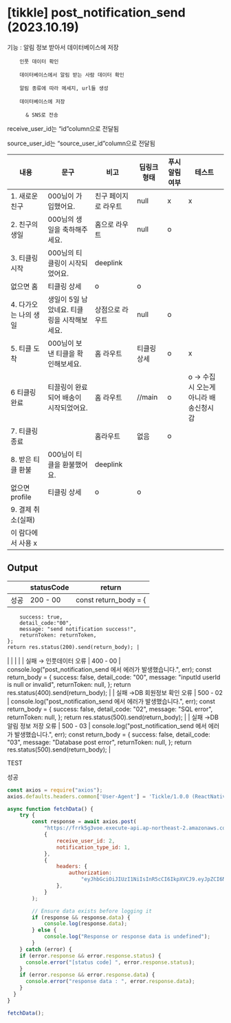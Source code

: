 # [tikkle] post_notification_send (2023.10.19)

기능 : 알림 정보 받아서 데이터베이스에 저장 

        인풋 데이터 확인

        데이터베이스에서 알림 받는 사람 데이터 확인

        알림 종류에 따라 메세지, url들 생성

        데이터베이스에 저장

          & SNS로 전송

receive_user_id는 “id”column으로 전달됨

source_user_id는 “source_user_id”column으로 전달됨

| 내용 | 문구 | 비고 | 딥링크 형태 | 푸시알림 여부 | 테스트 |
| --- | --- | --- | --- | --- | --- |
| 1. 새로운 친구 | 000님이 가입했어요.  | 친구 페이지로 라우트 | null | x | x |
| 2. 친구의 생일 | 000님의 생일을 축하해주세요. | 홈으로 라우트 | null | o |  |
| 3. 티클링 시작 | 000님의 티클링이 시작되었어요. | deeplink
없으면 홈 | 티클링 상세 | o | o |
| 4. 다가오는 나의 생일 | 생일이 5일 남았네요. 티클링을 시작해보세요. | 상점으로 라우트 | null | o |  |
| 5. 티클 도착 | 000님이 보낸 티클을 확인해보세요.  | 홈 라우트 | 티클링 상세 | o | x |
| 6 티클링 완료 | 티끌링이 완료되어 배송이 시작되었어요. | 홈 라우트 | //main | o | o → 수집시 오는게 아니라 배송신청시 감 |
| 7. 티클링 종료 |  | 홈라우트 | 없음 | o |  |
| 8. 받은 티클 환불 | 000님이 티클을 환불했어요. | deeplink
없으면 profile | 티클링 상세 | o | o |
| 9. 결제 취소(실패)
이 람다에서 사용 x |  |  |  |  |  |

## Output

|  | statusCode | return |
| --- | --- | --- |
| 성공 | 200 - 00  | const return_body = {
		success: true,
		detail_code:"00",
		message: "send notification success!",
		returnToken: returnToken,
	};
	return res.status(200).send(return_body); |
|  |  |  |
| 실패 
→ 인풋데이터 오류 | 400 - 00 | console.log("post_notification_send 에서 에러가 발생했습니다.", err);
const return_body = {
success: false,
detail_code: "00",
message: "inputId userId is null or invalid",
returnToken: null,
};
return res.status(400).send(return_body); |
| 실패
→DB 회원정보 확인  오류 | 500 - 02 | console.log("post_notification_send 에서 에러가 발생했습니다.", err);
const return_body = {
success: false,
detail_code: "02",
message: "SQL error",
returnToken: null,
};
return res.status(500).send(return_body); |
| 실패
→DB 알림 정보 저장  오류 | 500 - 03 | console.log("post_notification_send 에서 에러가 발생했습니다.", err);
const return_body = {
success: false,
detail_code: "03",
message: "Database post error",
returnToken: null,
};
return res.status(500).send(return_body); |

TEST

성공

```jsx
const axios = require("axios");
axios.defaults.headers.common['User-Agent'] = 'Tickle/1.0.0 (ReactNative; HwAzefScFOQ0kSJ)';

async function fetchData() {
	try {
		const response = await axios.post(
			"https://frrk5g3voe.execute-api.ap-northeast-2.amazonaws.com/dev/post_notification_send",
			{
				receive_user_id: 2,
				notification_type_id: 1,
			},
			{
				headers: {
					authorization:
						"eyJhbGciOiJIUzI1NiIsInR5cCI6IkpXVCJ9.eyJpZCI6NSwiaWF0IjoxNjkwNTIwNzQ2LCJleHAiOjE2OTA1MjE2NDYsImlzcyI6IkxpRm9saSJ9.w-4NVe-YbhdeXUPKmiZpOZMi8it_FmwNp3jrbIYh4ME,eyJhbGciOiJIUzI1NiIsInR5cCI6IkpXVCJ9.eyJpZCI6NSwiaWF0IjoxNjkwNTIwNzQ2LCJleHAiOjE2OTMxMTI3NDYsImlzcyI6IkxpRm9saSJ9.Cl7fT5xT3VxAwpL7QbL8k7z9vaFkaWXr6iDlgReYo0o",
				},
			}
		);

		// Ensure data exists before logging it
		if (response && response.data) {
			console.log(response.data);
		} else {
			console.log("Response or response data is undefined");
		}
	} catch (error) {
    if (error.response && error.response.status) {
      console.error("[status code] ", error.response.status);
    }
    if (error.response && error.response.data) {
      console.error("response data : ", error.response.data);
    }
  }
}

fetchData();
```